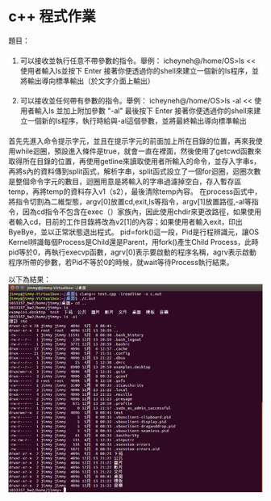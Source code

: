 # c++ 程式作業

題目：
####
1. 可以接收並執行任意不帶參數的指令。舉例：
icheyneh@/home/OS>ls << 使用者輸入ls並按下 Enter
接著你便透過你的shell來建立一個新的ls程序，並將輸出導向標準輸出（於文字介面上輸出）

####
2. 可以接收並任何帶有參數的指令。舉例：
icheyneh@/home/OS>ls -al << 使用者輸入ls 並加上附加參數 "-al" 最後按下 Enter
接著你便透過你的shell來建立一個新的ls程序，執行時給與-al這個參數，並將最終輸出導向標準輸出
####

首先先進入命令提示字元，並且在提示字元的前面加上所在目錄的位置，再來我使用while迴圈，預設進入條件是true，就會一直在裡面，然後使用了getcwd函數來取得所在目錄的位置，再使用getline來讀取使用者所輸入的命令，並存入字串s，再將s內的資料傳到split函式，解析字串，split函式設立了一個for迴圈，迴圈次數是整個命令字元的數目，迴圈用意是將輸入的字串過濾掉空白，存入暫存區temp，再將temp的資料存入v1（s2），最後清除temp內容。
在process函式中，將指令切割為二維型態，argv[0]放置cd,exit,ls等指令，argv[1]放置路徑,-al等指令，因為cd指令不包含在exec（）家族內，因此使用chdir來更改路徑，如果使用者輸入cd，目前的工作目錄將改為v2[1]的內容；如果使用者輸入exit，印出ByeBye，並以正常狀態退出程式。
pid=fork()這一段，Pid是行程辨識元，讓OS Kernel辨識每個Process是Child還是Parent，用fork()產生Child Process，此時pid等於0，再執行execvp函數，agrv[0]表示要啟動的程序名稱，agrv表示啟動程序所帶的參數，若Pid不等於0的時候，就wait等待Process執行結束。

以下為結果：
<br>
![image](https://github.com/veryjimmy/OperatingSystem_hw2/blob/master/ex1.png)
